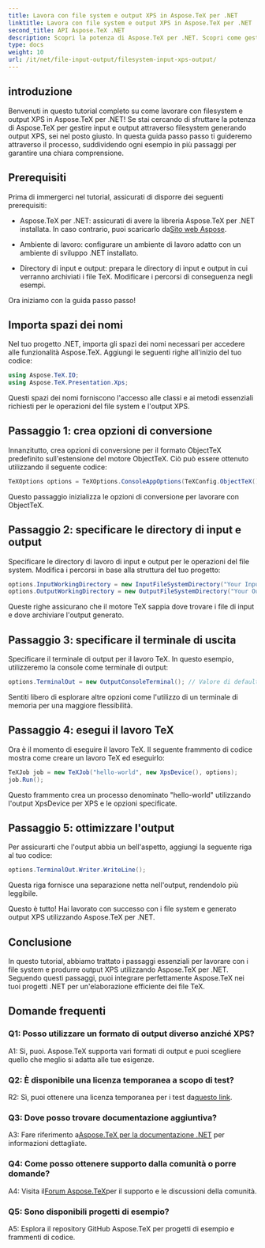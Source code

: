 ```yaml
---
title: Lavora con file system e output XPS in Aspose.TeX per .NET
linktitle: Lavora con file system e output XPS in Aspose.TeX per .NET
second_title: API Aspose.TeX .NET
description: Scopri la potenza di Aspose.TeX per .NET. Scopri come gestire facilmente i file system e generare output XPS in questo tutorial completo.
type: docs
weight: 10
url: /it/net/file-input-output/filesystem-input-xps-output/
---
```

## introduzione

Benvenuti in questo tutorial completo su come lavorare con filesystem e output XPS in Aspose.TeX per .NET! Se stai cercando di sfruttare la potenza di Aspose.TeX per gestire input e output attraverso filesystem generando output XPS, sei nel posto giusto. In questa guida passo passo ti guideremo attraverso il processo, suddividendo ogni esempio in più passaggi per garantire una chiara comprensione.

## Prerequisiti

Prima di immergerci nel tutorial, assicurati di disporre dei seguenti prerequisiti:

-  Aspose.TeX per .NET: assicurati di avere la libreria Aspose.TeX per .NET installata. In caso contrario, puoi scaricarlo da[Sito web Aspose](https://releases.aspose.com/tex/net/).

- Ambiente di lavoro: configurare un ambiente di lavoro adatto con un ambiente di sviluppo .NET installato.

- Directory di input e output: prepara le directory di input e output in cui verranno archiviati i file TeX. Modificare i percorsi di conseguenza negli esempi.

Ora iniziamo con la guida passo passo!

## Importa spazi dei nomi

Nel tuo progetto .NET, importa gli spazi dei nomi necessari per accedere alle funzionalità Aspose.TeX. Aggiungi le seguenti righe all'inizio del tuo codice:

```csharp
using Aspose.TeX.IO;
using Aspose.TeX.Presentation.Xps;
```

Questi spazi dei nomi forniscono l'accesso alle classi e ai metodi essenziali richiesti per le operazioni del file system e l'output XPS.

## Passaggio 1: crea opzioni di conversione

Innanzitutto, crea opzioni di conversione per il formato ObjectTeX predefinito sull'estensione del motore ObjectTeX. Ciò può essere ottenuto utilizzando il seguente codice:

```csharp
TeXOptions options = TeXOptions.ConsoleAppOptions(TeXConfig.ObjectTeX());
```

Questo passaggio inizializza le opzioni di conversione per lavorare con ObjectTeX.

## Passaggio 2: specificare le directory di input e output

Specificare le directory di lavoro di input e output per le operazioni del file system. Modifica i percorsi in base alla struttura del tuo progetto:

```csharp
options.InputWorkingDirectory = new InputFileSystemDirectory("Your Input Directory");
options.OutputWorkingDirectory = new OutputFileSystemDirectory("Your Output Directory");
```

Queste righe assicurano che il motore TeX sappia dove trovare i file di input e dove archiviare l'output generato.

## Passaggio 3: specificare il terminale di uscita

Specificare il terminale di output per il lavoro TeX. In questo esempio, utilizzeremo la console come terminale di output:

```csharp
options.TerminalOut = new OutputConsoleTerminal(); // Valore di default. Assegnazione arbitraria.
```

Sentiti libero di esplorare altre opzioni come l'utilizzo di un terminale di memoria per una maggiore flessibilità.

## Passaggio 4: esegui il lavoro TeX

Ora è il momento di eseguire il lavoro TeX. Il seguente frammento di codice mostra come creare un lavoro TeX ed eseguirlo:

```csharp
TeXJob job = new TeXJob("hello-world", new XpsDevice(), options);
job.Run();
```

Questo frammento crea un processo denominato "hello-world" utilizzando l'output XpsDevice per XPS e le opzioni specificate.

## Passaggio 5: ottimizzare l'output

Per assicurarti che l'output abbia un bell'aspetto, aggiungi la seguente riga al tuo codice:

```csharp
options.TerminalOut.Writer.WriteLine();
```

Questa riga fornisce una separazione netta nell'output, rendendolo più leggibile.

Questo è tutto! Hai lavorato con successo con i file system e generato output XPS utilizzando Aspose.TeX per .NET.

## Conclusione

In questo tutorial, abbiamo trattato i passaggi essenziali per lavorare con i file system e produrre output XPS utilizzando Aspose.TeX per .NET. Seguendo questi passaggi, puoi integrare perfettamente Aspose.TeX nei tuoi progetti .NET per un'elaborazione efficiente dei file TeX.

## Domande frequenti

### Q1: Posso utilizzare un formato di output diverso anziché XPS?

A1: Sì, puoi. Aspose.TeX supporta vari formati di output e puoi scegliere quello che meglio si adatta alle tue esigenze.

### Q2: È disponibile una licenza temporanea a scopo di test?

 R2: Sì, puoi ottenere una licenza temporanea per i test da[questo link](https://purchase.aspose.com/temporary-license/).

### Q3: Dove posso trovare documentazione aggiuntiva?

 A3: Fare riferimento a[Aspose.TeX per la documentazione .NET](https://reference.aspose.com/tex/net/) per informazioni dettagliate.

### Q4: Come posso ottenere supporto dalla comunità o porre domande?

 A4: Visita il[Forum Aspose.TeX](https://forum.aspose.com/c/tex/47)per il supporto e le discussioni della comunità.

### Q5: Sono disponibili progetti di esempio?

A5: Esplora il repository GitHub Aspose.TeX per progetti di esempio e frammenti di codice.